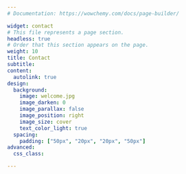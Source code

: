 ```yaml
---
# Documentation: https://wowchemy.com/docs/page-builder/

widget: contact
# This file represents a page section.
headless: true
# Order that this section appears on the page.
weight: 10
title: Contact
subtitle:
content:
  autolink: true
design:
  background: 
    image: welcome.jpg
    image_darken: 0
    image_parallax: false
    image_position: right
    image_size: cover
    text_color_light: true
  spacing:
    padding: ["50px", "20px", "20px", "50px"]
advanced:
  css_class: 

---
```



